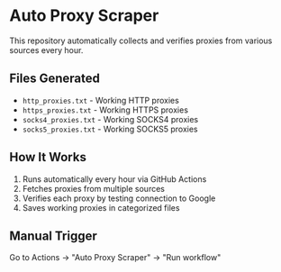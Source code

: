 # Auto Proxy Scraper

This repository automatically collects and verifies proxies from various sources every hour.

## Files Generated
- `http_proxies.txt` - Working HTTP proxies
- `https_proxies.txt` - Working HTTPS proxies  
- `socks4_proxies.txt` - Working SOCKS4 proxies
- `socks5_proxies.txt` - Working SOCKS5 proxies

## How It Works
1. Runs automatically every hour via GitHub Actions
2. Fetches proxies from multiple sources
3. Verifies each proxy by testing connection to Google
4. Saves working proxies in categorized files

## Manual Trigger
Go to Actions → "Auto Proxy Scraper" → "Run workflow"
